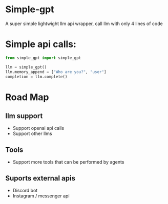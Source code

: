 # Simple-gpt
A super simple lightwight llm api wrapper, call llm with only 4 lines of code

# Simple api calls:
```python
from simple_gpt import simple_gpt

llm = simple_gpt()
llm.memory_append = ["Who are you?", "user"]
completion = llm.complete()
```
# Road Map
## llm support
- Support openai api calls
- Support other llms

## Tools
- Support more tools that can be performed by agents

## Suports external apis
- Discord bot
- Instagram / messenger api
